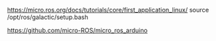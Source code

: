 https://micro.ros.org/docs/tutorials/core/first_application_linux/
source /opt/ros/galactic/setup.bash



https://github.com/micro-ROS/micro_ros_arduino
